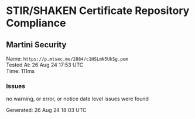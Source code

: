 # STIR/SHAKEN Certificate Repository Compliance

## Martini Security

Name: `https://p.mtsec.me/2884/c1HSLmN5UkSg.pem`\
Tested At: 26 Aug 24 17:53 UTC\
Time: 111ms

### Issues

no warning, or error, or notice date level issues were found

Generated: 26 Aug 24 18:03 UTC